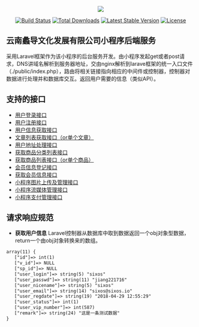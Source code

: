 <p align="center"><img src="https://www.ynshuke.com/wp-content/uploads/2017/02/3-2.png"></p>

<p align="center">
<a href="#"><img src="https://travis-ci.org/laravel/framework.svg" alt="Build Status"></a>
<a href="#"><img src="https://poser.pugx.org/laravel/framework/d/total.svg" alt="Total Downloads"></a>
<a href="#"><img src="https://poser.pugx.org/laravel/framework/v/stable.svg" alt="Latest Stable Version"></a>
<a href="#"><img src="https://poser.pugx.org/laravel/framework/license.svg" alt="License"></a>
</p>

## 云南蠡导文化发展有限公司小程序后端服务
  采用Laravel框架作为该小程序的后台服务开发。由小程序发起get或者post请求，DNS讲域名解析到服务器地址，交由nginx解析到larave框架的统一入口文件（./public/index.php），路由将相关链接指向相应的中间件或控制器，控制器对数据进行处理并和数据库交互。返回用户需要的信息（类似API）。

## 支持的接口

- [用户登录接口](https://devapi.ynshuke.com/userLogin)
- [用户注册接口](https://devapi.ynshuke.com/postReg)
- [用户信息获取接口](https://devapi.ynshuke.com/getUser)
- [文章列表获取接口（or单个文章）](https://devapi.ynshuke.com/getArticle)
- [用户地址处理接口](https://devapi.ynshuke.com/postAdd)
- [获取商品分类列表接口](https://devapi.ynshuke.com/getCmcf)
- [获取商品列表接口（or单个商品）](https://devapi.ynshuke.com/getComm)
- [会员信息登记接口](https://devapi.ynshuke.com/postVip)
- [获取会员信息接口](https://devapi.ynshuke.com/getVip)
- [小程序图片上传及管理接口](https://devapi.ynshuke.com/connectPic)
- [小程序流媒体管理接口](https://devapi.ynshuke.com/smMedia)
- [小程序支付管理接口](https://devapi.ynshuke.com/wxPay)

## 请求响应规范
- **获取用户信息**
Laravel控制器从数据库中取到数据返回一个obj对象型数据，return一个由obj对象转换来的数组。
 ``` xml
array(11) { 
    ["id"]=> int(1) 
    ["v_id"]=> NULL 
    ["sp_id"]=> NULL 
    ["user_login"]=> string(5) "sixos" 
    ["user_passwd"]=> string(11) "jiang221716" 
    ["user_nicename"]=> string(5) "sixos" 
    ["user_email"]=> string(14) "sixos@sixos.io" 
    ["user_regdate"]=> string(19) "2018-04-29 12:55:29" 
    ["user_status"]=> int(1) 
    ["user_vip_number"]=> int(587) 
    ["remark"]=> string(24) "这是一条测试数据" 
}
```
